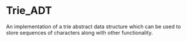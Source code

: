 # Trie_ADT
An implementation of a trie abstract data structure which can be used to store sequences of characters along with other functionality.
